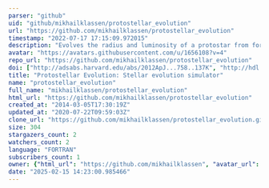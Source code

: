 ```yaml
---
parser: "github"
uid: "github/mikhailklassen/protostellar_evolution"
url: "https://github.com/mikhailklassen/protostellar_evolution"
timestamp: "2022-07-17 17:15:09.972015"
description: "Evolves the radius and luminosity of a protostar from formation to a main sequence star"
avatar: "https://avatars.githubusercontent.com/u/1656108?v=4"
repo_url: "https://github.com/mikhailklassen/protostellar_evolution"
doi: ["http://adsabs.harvard.edu/abs/2012ApJ...758..137K", "http://hdl.handle.net/11375/19758", "https://ui.adsabs.harvard.edu/abs/2020ascl.soft01006K/abstract"]
title: "Protostellar Evolution: Stellar evolution simulator"
name: "protostellar_evolution"
full_name: "mikhailklassen/protostellar_evolution"
html_url: "https://github.com/mikhailklassen/protostellar_evolution"
created_at: "2014-03-05T17:30:19Z"
updated_at: "2020-07-22T09:59:03Z"
clone_url: "https://github.com/mikhailklassen/protostellar_evolution.git"
size: 304
stargazers_count: 2
watchers_count: 2
language: "FORTRAN"
subscribers_count: 1
owner: {"html_url": "https://github.com/mikhailklassen", "avatar_url": "https://avatars.githubusercontent.com/u/1656108?v=4", "login": "mikhailklassen", "type": "User"}
date: "2025-02-15 14:23:00.985466"
---
```

